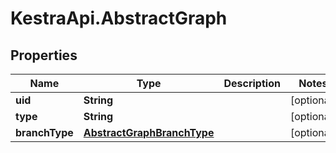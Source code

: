 # KestraApi.AbstractGraph

## Properties

Name | Type | Description | Notes
------------ | ------------- | ------------- | -------------
**uid** | **String** |  | [optional] 
**type** | **String** |  | [optional] 
**branchType** | [**AbstractGraphBranchType**](AbstractGraphBranchType.md) |  | [optional] 


